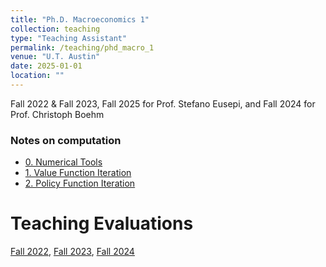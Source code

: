 ```yaml
---
title: "Ph.D. Macroeconomics 1"
collection: teaching
type: "Teaching Assistant"
permalink: /teaching/phd_macro_1
venue: "U.T. Austin"
date: 2025-01-01
location: ""
---
```


Fall 2022 & Fall 2023, Fall 2025 for Prof. Stefano Eusepi, and Fall 2024 for Prof. Christoph Boehm

### Notes on computation
* [0. Numerical Tools](/files/jupyter_notebooks/0_numerical_tools.html)
* [1. Value Function Iteration](/files/jupyter_notebooks/1_practical_vfi.html)
* [2. Policy Function Iteration](/files/jupyter_notebooks/pratical_pfi.html)

Teaching Evaluations
======
[Fall 2022](/files/teaching_evaluations/TA-report-fall-2022.pdf), [Fall 2023](/files/teaching_evaluations/TA-report-fall-2023.pdf), [Fall 2024](/files/teaching_evaluations/TA-report-fall-2024.pdf)
